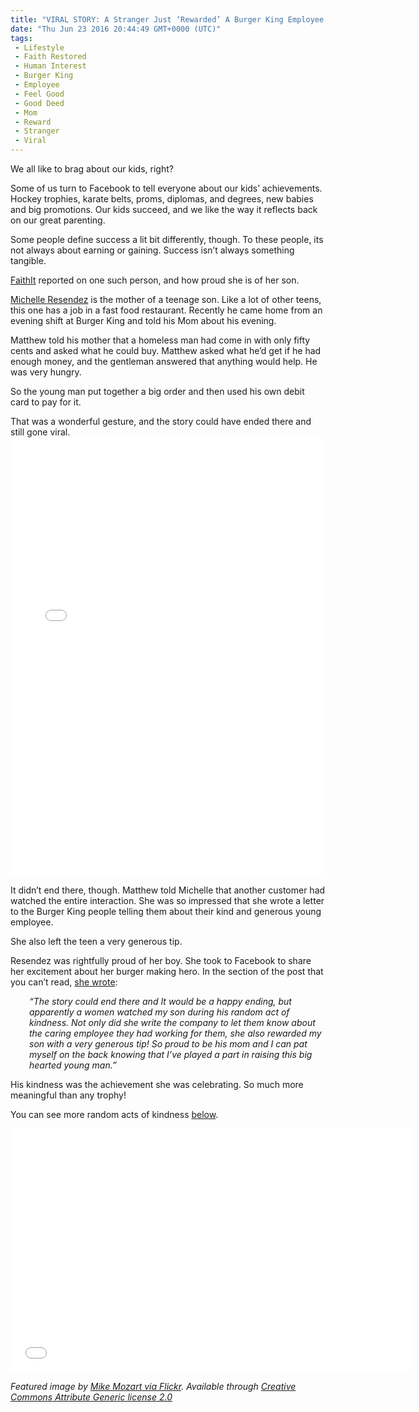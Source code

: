 ```yaml
---
title: "VIRAL STORY: A Stranger Just ‘Rewarded’ A Burger King Employee For Doing Something Crazy"
date: "Thu Jun 23 2016 20:44:49 GMT+0000 (UTC)"
tags: 
 - Lifestyle
 - Faith Restored
 - Human Interest
 - Burger King
 - Employee
 - Feel Good
 - Good Deed
 - Mom
 - Reward
 - Stranger
 - Viral
---
```

<p><!-- Quick Adsense WordPress Plugin: http://quicksense.net/ --></p><p>We all like to brag about our kids, right?</p><p>Some of us turn&#xA0;to Facebook to tell everyone about our kids&#x2019; achievements. Hockey trophies, karate belts, proms, diplomas, and degrees, new babies and big promotions. Our kids succeed, and we like the way it reflects back on our great parenting.</p><p>Some people define success a lit bit differently, though. To these people, its not always about earning or gaining.&#xA0;Success isn&#x2019;t always something tangible.</p><p><a href="http://www.faithit.com/burger-king-employee-100-dollar-tip-helping-homeless-man-michelle-resendez/" onclick="__gaTracker(&apos;send&apos;, &apos;event&apos;, &apos;outbound-article&apos;, &apos;http://www.faithit.com/burger-king-employee-100-dollar-tip-helping-homeless-man-michelle-resendez/&apos;, &apos;FaithIt&apos;);">FaithIt</a> reported on one such person, and how&#xA0;proud she is of her son.</p><p><a href="https://www.facebook.com/michelle.resendez.9" onclick="__gaTracker(&apos;send&apos;, &apos;event&apos;, &apos;outbound-article&apos;, &apos;https://www.facebook.com/michelle.resendez.9&apos;, &apos;Michelle Resendez&apos;);">Michelle Resendez</a> is the mother of a teenage son. Like a lot of other teens, this one has a job&#xA0;in a fast food restaurant. Recently he came home from an evening shift at Burger King and told his Mom about his evening.</p><p>Matthew&#xA0;told his mother that a homeless man had come in&#xA0;with only fifty cents and asked what he could buy. Matthew asked what he&#x2019;d get if he had enough money, and the gentleman answered that anything would help. He was very hungry.</p><p>So the young man put together a big order and then used his own debit card to pay for it.</p><p>That was a wonderful gesture, and the story could have ended there and still gone viral.<br>
<iframe style="border: none; overflow: hidden;" src="//www.facebook.com/plugins/post.php?href=https%3A%2F%2Fwww.facebook.com%2Fphoto.php%3Ffbid%3D1290664964294273%26set%3Da.115510401809741.15447.100000523450392%26type%3D3&amp;width=500" width="500" height="702" frameborder="0" scrolling="no"></iframe></p><p>It didn&#x2019;t end there, though. Matthew told Michelle that another customer had watched the entire interaction. She was so impressed that she wrote a letter to the Burger King people telling them about their kind and generous young employee.</p><p>She also left the teen a very generous tip.</p><p>Resendez was rightfully proud of her boy. She took to Facebook to share her excitement about her burger making hero. In the section of the post that you can&#x2019;t read, <a href="https://www.facebook.com/photo.php?fbid=1290664964294273&amp;set=a.115510401809741.15447.100000523450392&amp;type=3&amp;theater" onclick="__gaTracker(&apos;send&apos;, &apos;event&apos;, &apos;outbound-article&apos;, &apos;https://www.facebook.com/photo.php?fbid=1290664964294273&amp;set=a.115510401809741.15447.100000523450392&amp;type=3&amp;theater&apos;, &apos;she wrote&apos;);">she wrote</a>:</p><p><!-- Quick Adsense WordPress Plugin: http://quicksense.net/ --></p><p class="p1" style="padding-left: 30px;"><em><span class="s1">&#x201C;The story could end there and It would be a happy ending, but apparently a women watched my son during his random act of kindness. Not only did she write the company to let them know about the caring employee they had working for them, she also rewarded my son with a very generous tip! So proud to be his mom and I can pat myself on the back knowing that I&#x2019;ve played a part in raising this big hearted young man.&#x201D;</span></em></p><p class="p1">His kindness was the achievement she was celebrating. So much more meaningful than any trophy!</p><p class="p1">You can see more random acts of kindness <a href="https://youtu.be/oeph_eX_pVw" onclick="__gaTracker(&apos;send&apos;, &apos;event&apos;, &apos;outbound-article&apos;, &apos;https://youtu.be/oeph_eX_pVw&apos;, &apos;below&apos;);">below</a>.</p><p><span class="embed-youtube" style="text-align:center; display: block;"><iframe class="youtube-player" type="text/html" width="640" height="390" src="//www.youtube.com/embed/oeph_eX_pVw?version=3&amp;rel=1&amp;fs=1&amp;autohide=2&amp;showsearch=0&amp;showinfo=1&amp;iv_load_policy=1&amp;wmode=transparent" allowfullscreen="true" style="border:0;"></iframe></span></p><p><em>Featured image by <a href="https://www.flickr.com/photos/jeepersmedia/14028641427/in/photolist-nnEsm4-8FHQM6-n3bA95-BfKgEy-npViUT-frNYRb-ngdiF3-G8pba-nnE2px-nu91R2-nGnCPf-oKU8ie-92qrFn-AkvKid-oipRVw-otpvbm-oHSki3-otpuou-otpr4n-oKCnTK-5Wh16C-oKSgVq-otpuCC-oKCma4-otpYoV-8yKDbS-93H31K-otpXaT-oHSjgJ-fBKFaD-otpXjR-oKCmqK-npVchY-9FhfZD-nGd4pf-nx7CHE-yPCExj-nGo6Hf-7eg1Xi-nJc26i-oiyJ4j-JHPu9-oiyJAw-kvgyny-oFJX7t-e1H4vW-ofdJq3-yacgJh-42maj-j6quj8" onclick="__gaTracker(&apos;send&apos;, &apos;event&apos;, &apos;outbound-article&apos;, &apos;https://www.flickr.com/photos/jeepersmedia/14028641427/in/photolist-nnEsm4-8FHQM6-n3bA95-BfKgEy-npViUT-frNYRb-ngdiF3-G8pba-nnE2px-nu91R2-nGnCPf-oKU8ie-92qrFn-AkvKid-oipRVw-otpvbm-oHSki3-otpuou-otpr4n-oKCnTK-5Wh16C-oKSgVq-otpuCC-oKCma4-otpYoV-8yKDbS-93H31K-otpXaT-oHSjgJ-fBKFaD-otpXjR-oKCmqK-npVchY-9FhfZD-nGd4pf-nx7CHE-yPCExj-nGo6Hf-7eg1Xi-nJc26i-oiyJ4j-JHPu9-oiyJAw-kvgyny-oFJX7t-e1H4vW-ofdJq3-yacgJh-42maj-j6quj8&apos;, &apos;Mike Mozart via Flickr&apos;);">Mike Mozart via Flickr</a>. Available through <a href="https://creativecommons.org/licenses/by/2.0/" onclick="__gaTracker(&apos;send&apos;, &apos;event&apos;, &apos;outbound-article&apos;, &apos;https://creativecommons.org/licenses/by/2.0/&apos;, &apos;Creative Commons Attribute Generic license 2.0&apos;);">Creative Commons Attribute Generic license 2.0</a></em></p><p>&#xA0;</p><div style="font-size:0px;height:0px;line-height:0px;margin:0;padding:0;clear:both"></div>
